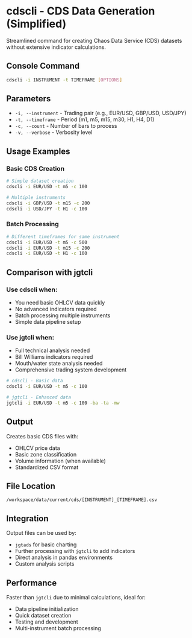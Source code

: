 # cdscli - CDS Data Generation (Simplified)

Streamlined command for creating Chaos Data Service (CDS) datasets without extensive indicator calculations.

## Console Command
```bash
cdscli -i INSTRUMENT -t TIMEFRAME [OPTIONS]
```

## Parameters
- `-i, --instrument` - Trading pair (e.g., EUR/USD, GBP/USD, USD/JPY)
- `-t, --timeframe` - Period (m1, m5, m15, m30, H1, H4, D1)
- `-c, --count` - Number of bars to process
- `-v, --verbose` - Verbosity level

## Usage Examples

### Basic CDS Creation
```bash
# Simple dataset creation
cdscli -i EUR/USD -t m5 -c 100

# Multiple instruments
cdscli -i GBP/USD -t m15 -c 200
cdscli -i USD/JPY -t H1 -c 100
```

### Batch Processing
```bash
# Different timeframes for same instrument
cdscli -i EUR/USD -t m5 -c 500
cdscli -i EUR/USD -t m15 -c 200
cdscli -i EUR/USD -t H1 -c 100
```

## Comparison with jgtcli

### Use cdscli when:
- You need basic OHLCV data quickly
- No advanced indicators required
- Batch processing multiple instruments
- Simple data pipeline setup

### Use jgtcli when:
- Full technical analysis needed
- Bill Williams indicators required
- Mouth/water state analysis needed
- Comprehensive trading system development

```bash
# cdscli - Basic data
cdscli -i EUR/USD -t m5 -c 100

# jgtcli - Enhanced data
jgtcli -i EUR/USD -t m5 -c 100 -ba -ta -mw
```

## Output
Creates basic CDS files with:
- OHLCV price data
- Basic zone classification
- Volume information (when available)
- Standardized CSV format

## File Location
```
/workspace/data/current/cds/[INSTRUMENT]_[TIMEFRAME].csv
```

## Integration
Output files can be used by:
- `jgtads` for basic charting
- Further processing with `jgtcli` to add indicators
- Direct analysis in pandas environments
- Custom analysis scripts

## Performance
Faster than `jgtcli` due to minimal calculations, ideal for:
- Data pipeline initialization
- Quick dataset creation
- Testing and development
- Multi-instrument batch processing
